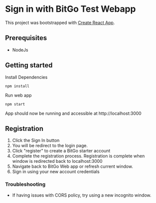 # Sign in with BitGo Test Webapp

This project was bootstrapped with [Create React App](https://github.com/facebook/create-react-app).


## Prerequisites
- NodeJs

## Getting started
Install Dependencies

`npm install`

Run web app

`npm start`

App should now be running and accessible at http://localhost:3000

## Registration
1. Click the Sign In button
2. You will be redirect to the login page.
3. Click "register" to create a BitGo starter account
4. Complete the registration process. Registration is complete when window is redirected back to localhost:3000
5. Navigate back to BitGo Web app or refresh current window. 
6. Sign in using your new account credentials

### Troubleshooting
- If having issues with CORS policy, try using a new incognito window.
